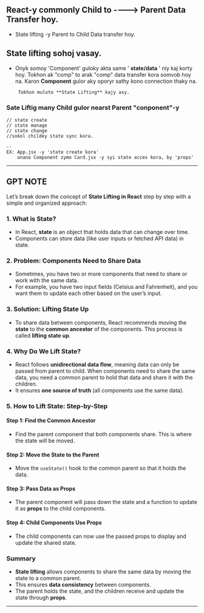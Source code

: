 ## React-y commonly Child to ----> Parent Data Transfer hoy.
- State lifting -y Parent to Child Data transfer hoy.

## State lifting sohoj vasay.
- Onyk somoy 'Component' guloky akta same ' **state/data** ' niy kaj korty hoy. Tokhon ak "comp" to arak "comp" data transfer kora somvob hoy na. Karon **Component**   gulor aky oporyr sathy kono connection thaky na. 

       Tokhon muloto **State Lifting** kajy asy.
### **Sate Liftig** many Child gulor nearst Parent "conponent"-y 
    // state create
    // state manage
    // state change
    //sokol childey state sync kora.  

    --
    EX: App.jsx -y 'state create kora'
        onano Component zymo Card.jsx -y syi state acces kora, by 'props'

---




## GPT NOTE

Let’s break down the concept of **State Lifting in React** step by step with a simple and organized approach:

### 1. **What is State?**
- In React, **state** is an object that holds data that can change over time.
- Components can store data (like user inputs or fetched API data) in state.

### 2. **Problem: Components Need to Share Data**
- Sometimes, you have two or more components that need to share or work with the same data.
- For example, you have two input fields (Celsius and Fahrenheit), and you want them to update each other based on the user’s input.

### 3. **Solution: Lifting State Up**
- To share data between components, React recommends moving the **state** to the **common ancestor** of the components. This process is called **lifting state up**.
  
### 4. **Why Do We Lift State?**
- React follows **unidirectional data flow**, meaning data can only be passed from parent to child. When components need to share the same data, you need a common parent to hold that data and share it with the children.
- It ensures **one source of truth** (all components use the same data).

### 5. **How to Lift State: Step-by-Step**

#### Step 1: Find the Common Ancestor
- Find the parent component that both components share. This is where the state will be moved.

#### Step 2: Move the State to the Parent
- Move the `useState()` hook to the common parent so that it holds the data.

#### Step 3: Pass Data as Props
- The parent component will pass down the state and a function to update it as **props** to the child components.

#### Step 4: Child Components Use Props
- The child components can now use the passed props to display and update the shared state.


###  **Summary**
- **State lifting** allows components to share the same data by moving the state to a common parent.
- This ensures **data consistency** between components.
- The parent holds the state, and the children receive and update the state through **props**.

---

